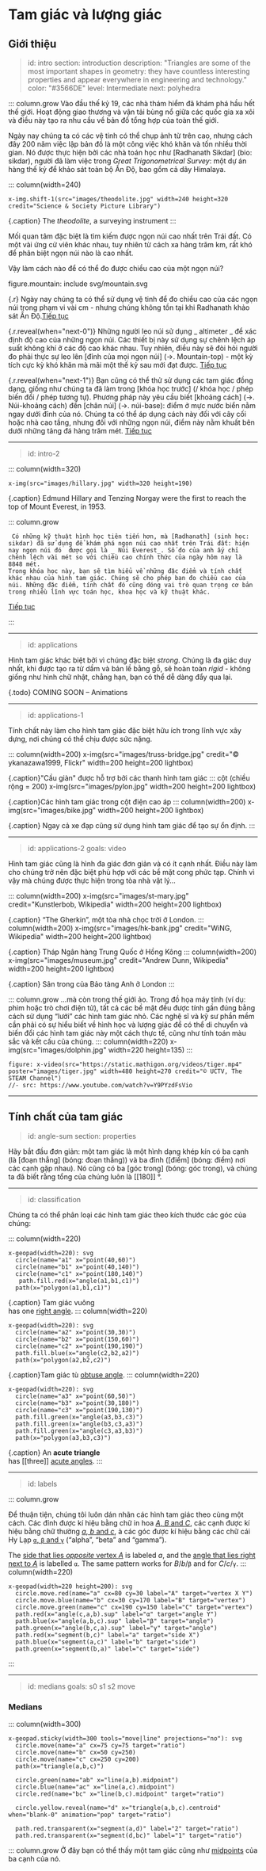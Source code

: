 # Tam giác và lượng giác

## Giới thiệu

> id: intro
> section: introduction
> description: "Triangles are some of the most important shapes in geometry: they have countless interesting properties and appear everywhere in engineering and technology."
> color: "#3566DE"
> level: Intermediate
> next: polyhedra

::: column.grow
Vào đầu thế kỷ 19, các nhà thám hiểm đã khám phá hầu hết thế giới. Hoạt động giao thương  và vận tải  bùng nổ giữa các quốc gia xa xôi và điều này tạo ra nhu cầu về  bản đồ tổng hợp  của toàn thế giới.

Ngày nay chúng ta có các vệ tinh có thể chụp ảnh từ trên cao, nhưng cách đây 200 năm  việc lập bản đồ là một công việc khó khăn và tốn nhiều thời gian. Nó được thực hiện bởi các nhà toán học như [Radhanath Sikdar] (bio: sikdar), người đã làm việc trong _Great Trigonometrical Survey_: một dự án  hàng thế kỷ để khảo sát toàn bộ Ấn Độ, bao gồm cả dãy  Himalaya.

::: column(width=240)

    x-img.shift-1(src="images/theodolite.jpg" width=240 height=320 credit="Science & Society Picture Library")

{.caption} The _theodolite_, a surveying instrument
:::

Mối quan tâm đặc biệt là tìm kiếm được ngọn núi cao nhất trên Trái đất. Có một vài ứng cử viên khác nhau, tuy nhiên  từ cách xa hàng trăm km, rất khó để phân biệt ngọn núi nào là cao nhất.

Vậy làm cách nào để có thể đo được chiều cao của một ngọn núi?
 
   figure.mountain: include svg/mountain.svg

{.r}  Ngày nay chúng ta có thể sử dụng vệ tinh để đo chiều cao của các ngọn núi trong phạm vi vài cm - nhưng chúng không tồn tại khi Radhanath khảo sát Ấn Độ.[Tiếp tục](btn:next)

{.r.reveal(when="next-0")}  Những người leo núi sử dụng _ altimeter _ để xác định độ cao của những ngọn núi. Các thiết bị này sử dụng sự chênh lệch áp suất không khí ở các độ cao khác nhau. Tuy nhiên, điều này sẽ đòi hỏi người đo phải thực sự leo lên [đỉnh của mọi ngọn núi] (->. Mountain-top) - một kỳ tích cực kỳ khó khăn mà mãi một thế kỷ sau mới đạt được. [Tiếp tục](btn:next)

{.r.reveal(when="next-1")} Bạn cũng có thể thử sử dụng các tam giác đồng dạng, giống như chúng ta đã làm trong [khóa học trước] (/ khóa học / phép biến đổi / phép tương tự). Phương pháp này yêu cầu biết [khoảng cách] (->. Núi-khoảng cách) đến [chân núi] (->. núi-base): điểm ở mực nước biển nằm ngay dưới đỉnh của nó. Chúng ta có thể áp dụng cách  này đối với cây cối hoặc nhà cao tầng, nhưng đối với những ngọn núi, điểm này nằm khuất bên dưới những tảng đá hàng trăm mét.
[Tiếp tục](btn:next)

---
> id: intro-2

::: column(width=320)

    x-img(src="images/hillary.jpg" width=320 height=190)

{.caption} Edmund Hillary and Tenzing Norgay were the first to reach the top of
Mount Everest, in 1953.

::: column.grow

     Có những kỹ thuật hình học tiên tiến hơn, mà [Radhanath] (sinh học: sikdar) đã sử dụng để khám phá ngọn núi cao nhất trên Trái đất: hiện nay ngọn núi đó  được gọi là _ Núi Everest_. Số đo của anh ấy chỉ chênh lệch vài mét so với chiều cao chính thức của ngày hôm nay là 8848 mét.
    Trong khóa học này, bạn sẽ tìm hiểu về những đặc điểm và tính chất khác nhau của hình tam giác. Chúng sẽ cho phép bạn đo chiều cao của núi. Những đặc điểm, tính chất đó cũng đóng vai trò quan trọng cơ bản trong nhiều lĩnh vực toán học, khoa học và kỹ thuật khác.
[Tiếp tục](btn:next)

:::

---
> id: applications

Hình tam giác khác biệt bởi vì chúng đặc biệt _strong_. Chúng là đa giác duy nhất, khi được tạo ra từ dầm và bản lề bằng gỗ, sẽ hoàn toàn _rigid_ - không giống như hình chữ nhật, chẳng hạn, bạn có thể dễ dàng đẩy qua lại. 


{.todo} COMING SOON – Animations

---
> id: applications-1

Tính chất này làm cho hình tam giác đặc biệt hữu ích trong lĩnh vực xây dựng, nơi chúng có thể chịu được sức nặng.

::: column(width=200)
    x-img(src="images/truss-bridge.jpg" credit="© ykanazawa1999, Flickr" width=200 height=200 lightbox)

{.caption}"Cầu giàn" được hỗ trợ bởi các thanh hình tam giác
::: cột (chiều rộng = 200)
    x-img(src="images/pylon.jpg" width=200 height=200 lightbox)

{.caption}Các hình tam giác trong cột điện cao áp
::: column(width=200)
    x-img(src="images/bike.jpg" width=200 height=200 lightbox)

{.caption} Ngay cả xe đạp cũng sử dụng hình tam giác để tạo sự ổn định.
:::

---
> id: applications-2
> goals: video

Hình tam giác cũng là hình đa giác đơn giản và có ít cạnh nhất. Điều này làm cho chúng trở nên đặc biệt phù hợp với các bề mặt cong phức tạp. Chính vì vậy mà chúng được thực hiện trong tòa nhà vật lý…

::: column(width=200)
    x-img(src="images/st-mary.jpg" credit="Kunstlerbob, Wikipedia" width=200 height=200 lightbox)

{.caption} “The Gherkin”, một tòa nhà chọc trời ở London.
::: column(width=200)
    x-img(src="images/hk-bank.jpg" credit="WiNG, Wikipedia" width=200 height=200 lightbox)

{.caption} Tháp Ngân hàng Trung Quốc ở Hồng Kông
::: column(width=200)
    x-img(src="images/museum.jpg" credit="Andrew Dunn, Wikipedia" width=200 height=200 lightbox)

{.caption} Sân trong của Bảo tàng Anh ở London
:::

::: column.grow
…mà còn trong thế giới ảo. Trong đồ họa máy tính (ví dụ: phim hoặc trò chơi điện tử), tất cả các bề mặt đều được tính gần đúng bằng cách sử dụng “lưới” các hình tam giác nhỏ. Các nghệ sĩ và kỹ sư phần mềm cần phải có sự hiểu biết  về hình học và lượng giác để có thể di chuyển và biến đổi các hình tam giác này một cách thực tế, cũng như tính toán màu sắc và kết cấu của chúng.
::: column(width=220)
    x-img(src="images/dolphin.jpg" width=220 height=135)
:::

    figure: x-video(src="https://static.mathigon.org/videos/tiger.mp4" poster="images/tiger.jpg" width=480 height=270 credit="© UCTV, The STEAM Channel")
    //- src: https://www.youtube.com/watch?v=Y9PYzdFsVio

---

## Tính chất của tam giác

> id: angle-sum
> section: properties

Hãy bắt đầu đơn giản: một tam giác là một hình dạng khép kín có ba cạnh (là [đoạn thẳng] (bóng: đoạn thẳng)) và ba đỉnh ([điểm] (bóng: điểm) nơi các cạnh gặp nhau). Nó cũng có ba [góc trong] (bóng: góc trong), và chúng ta đã biết rằng tổng của chúng luôn là [[180]] °.

---
> id: classification

Chúng ta có thể phân loại các hình tam giác theo kích thước các góc của chúng:

::: column(width=220)

    x-geopad(width=220): svg
      circle(name="a1" x="point(40,60)")
      circle(name="b1" x="point(40,140)")
      circle(name="c1" x="point(180,140)")
       path.fill.red(x="angle(a1,b1,c1)")
      path(x="polygon(a1,b1,c1)")

{.caption} Tam giác vuông<br>
has one [right angle](gloss:right-angle).
::: column(width=220)

    x-geopad(width=220): svg
      circle(name="a2" x="point(30,30)")
      circle(name="b2" x="point(150,60)")
      circle(name="c2" x="point(190,190)")
      path.fill.blue(x="angle(c2,b2,a2)")
      path(x="polygon(a2,b2,c2)")
{.caption}Tam giác tù [obtuse angle](gloss:obtuse-angle).
::: column(width=220)

    x-geopad(width=220): svg
      circle(name="a3" x="point(60,50)")
      circle(name="b3" x="point(30,180)")
      circle(name="c3" x="point(190,130)")
      path.fill.green(x="angle(a3,b3,c3)")
      path.fill.green(x="angle(b3,c3,a3)")
      path.fill.green(x="angle(c3,a3,b3)")
      path(x="polygon(a3,b3,c3)")
{.caption} An __acute triangle__<br>
has [[three]] [acute angles](gloss:acute-angle).
:::

---
> id: labels

::: column.grow

Để thuận tiện, chúng tôi luôn dán nhãn các hình tam giác theo cùng một cách. Các đỉnh được kí hiệu bằng chữ in hoa [_A_, _B_ and _C_](target:vertex), các cạnh được kí hiệu bằng chữ thường [_a_, _b_ and _c_](target:side), à các góc được kí hiệu bằng các chữ cái Hy Lạp [`α`, `β` and `γ`](target:angle) (“alpha”, “beta” and “gamma”).

The [side that lies _opposite_ vertex _A_](target:X) is labeled _a_, and the
[angle that lies right next to _A_](target:Y) is labelled `α`. The same pattern
works for _B_/_b_/`β` and for _C_/_c_/`γ`.
::: column(width=220)

    x-geopad(width=220 height=200): svg
      circle.move.red(name="a" cx=80 cy=30 label="A" target="vertex X Y")
      circle.move.blue(name="b" cx=30 cy=170 label="B" target="vertex")
      circle.move.green(name="c" cx=190 cy=150 label="C" target="vertex")
      path.red(x="angle(c,a,b).sup" label="α" target="angle Y")
      path.blue(x="angle(a,b,c).sup" label="β" target="angle")
      path.green(x="angle(b,c,a).sup" label="γ" target="angle")
      path.red(x="segment(b,c)" label="a" target="side X")
      path.blue(x="segment(a,c)" label="b" target="side")
      path.green(x="segment(b,a)" label="c" target="side")

:::

---
> id: medians
> goals: s0 s1 s2 move
### Medians

::: column(width=300)

    x-geopad.sticky(width=300 tools="move|line" projections="no"): svg
      circle.move(name="a" cx=75 cy=75 target="ratio")
      circle.move(name="b" cx=50 cy=250)
      circle.move(name="c" cx=250 cy=200)
      path(x="triangle(a,b,c)")

      circle.green(name="ab" x="line(a,b).midpoint")
      circle.blue(name="ac" x="line(a,c).midpoint")
      circle.red(name="bc" x="line(b,c).midpoint" target="ratio")

      circle.yellow.reveal(name="d" x="triangle(a,b,c).centroid" when="blank-0" animation="pop" target="ratio")

      path.red.transparent(x="segment(a,d)" label="2" target="ratio")
      path.red.transparent(x="segment(d,bc)" label="1" target="ratio")

::: column.grow
Ở đây bạn có thể thấy một tam giác cũng như [midpoints](gloss:midpoint) của ba cạnh của nó.
